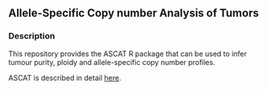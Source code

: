 ## Allele-Specific Copy number Analysis of Tumors

### Description

This repository provides the ASCAT R package that can be used to infer tumour purity, ploidy and
allele-specific copy number profiles.

ASCAT is described in detail [here](http://www.ncbi.nlm.nih.gov/pubmed/20837533).